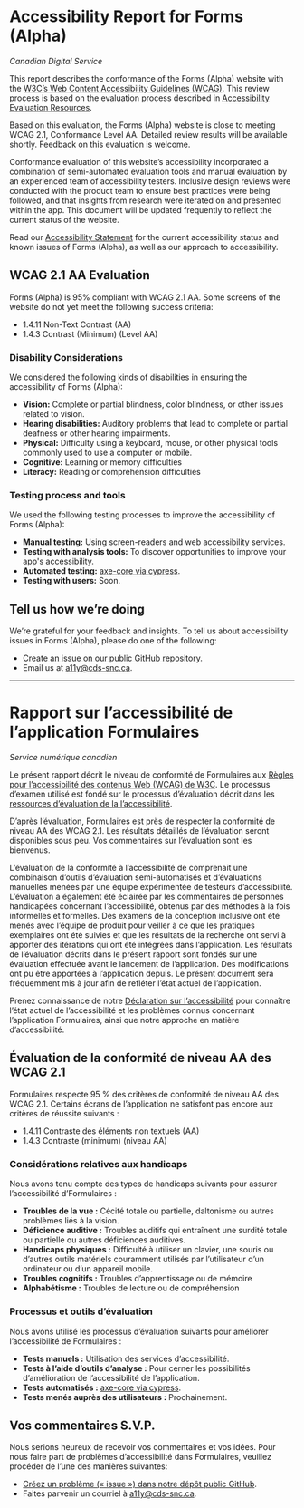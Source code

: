 # Accessibility Report for Forms (Alpha)

_Canadian Digital Service_

This report describes the conformance of the Forms (Alpha) website with the [W3C’s Web Content Accessibility Guidelines (WCAG)](https://www.w3.org/WAI/standards-guidelines/wcag/). This review process is based on the evaluation process described in [Accessibility Evaluation Resources](https://www.w3.org/WAI/eval/).

Based on this evaluation, the Forms (Alpha) website is close to meeting WCAG 2.1, Conformance Level AA. Detailed review results will be available shortly. Feedback on this evaluation is welcome.

Conformance evaluation of this website’s accessibility incorporated a combination of semi-automated evaluation tools and manual evaluation by an experienced team of accessibility testers. Inclusive design reviews were conducted with the product team to ensure best practices were being followed, and that insights from research were iterated on and presented within the app. This document will be updated frequently to reflect the current status of the website.

Read our [Accessibility Statement](https://www.canada.ca/en/public-health/services/diseases/coronavirus-disease-covid-19/covid-alert/accessibility-statement.html) for the current accessibility status and known issues of Forms (Alpha), as well as our approach to accessibility.

## WCAG 2.1 AA Evaluation

Forms (Alpha) is 95% compliant with WCAG 2.1 AA. Some screens of the website do not yet meet the following success criteria:

- 1.4.11 Non-Text Contrast (AA)
- 1.4.3 Contrast (Minimum) (Level AA)

### Disability Considerations

We considered the following kinds of disabilities in ensuring the accessibility of Forms (Alpha):

- **Vision:** Complete or partial blindness, color blindness, or other issues related to vision.
- **Hearing disabilities:** Auditory problems that lead to complete or partial deafness or other hearing impairments.
- **Physical:** Difficulty using a keyboard, mouse, or other physical tools commonly used to use a computer or mobile.
- **Cognitive:** Learning or memory difficulties
- **Literacy:** Reading or comprehension difficulties

### Testing process and tools

We used the following testing processes to improve the accessibility of Forms (Alpha):

- **Manual testing:** Using screen-readers and web accessibility services.
- **Testing with analysis tools:** To discover opportunities to improve your app's accessibility.
- **Automated testing:** [axe-core via cypress](https://github.com/cds-snc/platform-forms-client/actions/workflows/cypress.yml).
- **Testing with users:** Soon.

## Tell us how we’re doing

We’re grateful for your feedback and insights. To tell us about accessibility issues in Forms (Alpha), please do one of the following:

- [Create an issue on our public GitHub repository](https://github.com/cds-snc/platform-forms-client/issues).
- Email us at [a11y@cds-snc.ca](mailto:a11y@cds-snc.ca).

---

# Rapport sur l’accessibilité de l’application Formulaires

_Service numérique canadien_

Le présent rapport décrit le niveau de conformité de Formulaires aux [Règles pour l’accessibilité des contenus Web (WCAG) de W3C](https://www.w3.org/Translations/WCAG20-fr/). Le processus d’examen utilisé est fondé sur le processus d’évaluation décrit dans les [ressources d’évaluation de la l’accessibilité](https://www.w3.org/WAI/eval/).

D’après l’évaluation, Formulaires est près de respecter la conformité de niveau AA des WCAG 2.1. Les résultats détaillés de l’évaluation seront disponibles sous peu. Vos commentaires sur l’évaluation sont les bienvenus.

L’évaluation de la conformité à l’accessibilité de comprenait une combinaison d’outils d’évaluation semi-automatisés et d’évaluations manuelles menées par une équipe expérimentée de testeurs d’accessibilité. L’évaluation a également été éclairée par les commentaires de personnes handicapées concernant l’accessibilité, obtenus par des méthodes à la fois informelles et formelles. Des examens de la conception inclusive ont été menés avec l’équipe de produit pour veiller à ce que les pratiques exemplaires ont été suivies et que les résultats de la recherche ont servi à apporter des itérations qui ont été intégrées dans l’application. Les résultats de l’évaluation décrits dans le présent rapport sont fondés sur une évaluation effectuée avant le lancement de l’application. Des modifications ont pu être apportées à l’application depuis. Le présent document sera fréquemment mis à jour afin de refléter l’état actuel de l’application.

Prenez connaissance de notre [Déclaration sur l’accessibilité](https://www.canada.ca/fr/sante-publique/services/maladies/maladie-coronavirus-covid-19/alerte-covid/declaration-accessibilite.html) pour connaître l’état actuel de l’accessibilité et les problèmes connus concernant l’application Formulaires, ainsi que notre approche en matière d’accessibilité.

## Évaluation de la conformité de niveau AA des WCAG 2.1

Formulaires respecte 95 % des critères de conformité de niveau AA des WCAG 2.1. Certains écrans de l’application ne satisfont pas encore aux critères de réussite suivants :

- 1.4.11 Contraste des éléments non textuels (AA)
- 1.4.3 Contraste (minimum) (niveau AA)

### Considérations relatives aux handicaps

Nous avons tenu compte des types de handicaps suivants pour assurer l’accessibilité d’Formulaires :

- **Troubles de la vue :** Cécité totale ou partielle, daltonisme ou autres problèmes liés à la vision.
- **Déficience auditive :** Troubles auditifs qui entraînent une surdité totale ou partielle ou autres déficiences auditives.
- **Handicaps physiques :** Difficulté à utiliser un clavier, une souris ou d’autres outils matériels couramment utilisés par l’utilisateur d’un ordinateur ou d’un appareil mobile.
- **Troubles cognitifs :** Troubles d’apprentissage ou de mémoire
- **Alphabétisme :** Troubles de lecture ou de compréhension

### Processus et outils d’évaluation

Nous avons utilisé les processus d’évaluation suivants pour améliorer l’accessibilité de Formulaires :

- **Tests manuels :** Utilisation des services d’accessibilité.
- **Tests à l’aide d’outils d’analyse :** Pour cerner les possibilités d’amélioration de l’accessibilité de l’application.
- **Tests automatisés :** [axe-core via cypress](https://github.com/cds-snc/platform-forms-client/actions/workflows/cypress.yml).
- **Tests menés auprès des utilisateurs :** Prochainement.

## Vos commentaires S.V.P.

Nous serions heureux de recevoir vos commentaires et vos idées. Pour nous faire part de problèmes d’accessibilité dans Formulaires, veuillez procéder de l’une des manières suivantes:

- [Créez un problème (« issue ») dans notre dépôt public GitHub](https://github.com/cds-snc/platform-forms-client/issues).
- Faites parvenir un courriel à [a11y@cds-snc.ca](mailto:a11y@cds-snc.ca).